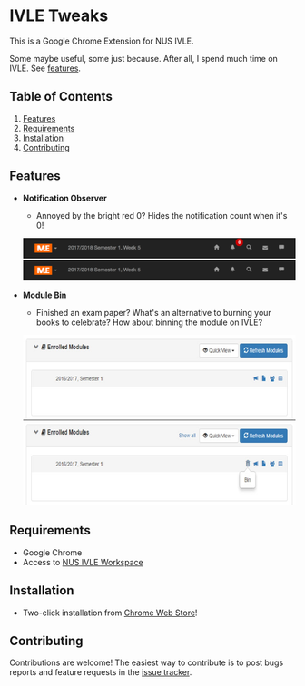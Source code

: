 # IVLE Tweaks
This is a Google Chrome Extension for NUS IVLE.

Some maybe useful, some just because. After all, I spend much time on IVLE. See [features](#features).


## Table of Contents
1. [Features](#features)
1. [Requirements](#requirements)
1. [Installation](#installation)
1. [Contributing](#contributing)


## Features
- **Notification Observer**
  - Annoyed by the bright red 0? Hides the notification count when it's 0!

   ![bright-red-0](bright-red-0.png)
   ![no-red-0](no-red-0.png)


- **Module Bin**
  - Finished an exam paper? What's an alternative to burning your books to celebrate? How about binning the module on IVLE?

   ![bin-show-all](bin-show-all.jpg)

## Requirements
- Google Chrome
- Access to [NUS IVLE Workspace](https://ivle.nus.edu.sg/v1/workspace.aspx)


## Installation
- Two-click installation from
[Chrome Web Store](https://chrome.google.com/webstore/detail/ivle-tweaks/jdfihkjjaogjbfdbpgjmmmjaeebcimmk)!


## Contributing
Contributions are welcome! The easiest way to contribute is to post bugs reports and feature requests in the [issue tracker](https://github.com/acjh/ivle-tweaks/issues).
